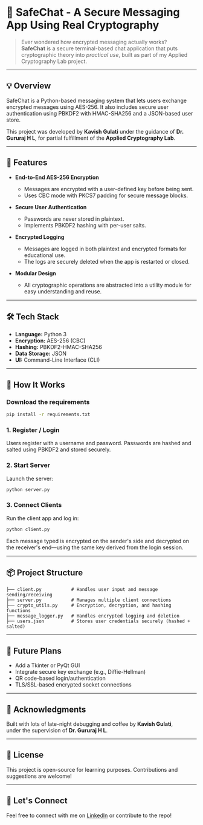 
# 🔐 SafeChat - A Secure Messaging App Using Real Cryptography

> Ever wondered how encrypted messaging actually works?  
> **SafeChat** is a secure terminal-based chat application that puts cryptographic theory into *practical use*, built as part of my Applied Cryptography Lab project.

---

## 💡 Overview

SafeChat is a Python-based messaging system that lets users exchange encrypted messages using AES-256. It also includes secure user authentication using PBKDF2 with HMAC-SHA256 and a JSON-based user store.

This project was developed by **Kavish Gulati** under the guidance of **Dr. Gururaj H L**, for partial fulfillment of the **Applied Cryptography Lab**.

---

## 🔐 Features

- **End-to-End AES-256 Encryption**
  - Messages are encrypted with a user-defined key before being sent.
  - Uses CBC mode with PKCS7 padding for secure message blocks.
        
- **Secure User Authentication**
  - Passwords are never stored in plaintext.
  - Implements PBKDF2 hashing with per-user salts.

- **Encrypted Logging**
  - Messages are logged in both plaintext and encrypted formats for educational use.
  - The logs are securely deleted when the app is restarted or closed.

- **Modular Design**
  - All cryptographic operations are abstracted into a utility module for easy understanding and reuse.

---

## 🛠️ Tech Stack

- **Language:** Python 3
- **Encryption:** AES-256 (CBC)
- **Hashing:** PBKDF2-HMAC-SHA256
- **Data Storage:** JSON
- **UI:** Command-Line Interface (CLI)

---

## 🚀 How It Works

### Download the requirements
```bash
pip install -r requirements.txt
```

### 1. Register / Login
Users register with a username and password. Passwords are hashed and salted using PBKDF2 and stored securely.

### 2. Start Server
Launch the server:
```bash
python server.py
```

### 3. Connect Clients
Run the client app and log in:
```bash
python client.py
```

Each message typed is encrypted on the sender's side and decrypted on the receiver's end—using the same key derived from the login session.

---

## 📦 Project Structure

```
├── client.py           # Handles user input and message sending/receiving
├── server.py           # Manages multiple client connections
├── crypto_utils.py     # Encryption, decryption, and hashing functions
├── message_logger.py   # Handles encrypted logging and deletion
├── users.json          # Stores user credentials securely (hashed + salted)
```

---

## 🌱 Future Plans

- Add a Tkinter or PyQt GUI
- Integrate secure key exchange (e.g., Diffie-Hellman)
- QR code-based login/authentication
- TLS/SSL-based encrypted socket connections

---

## 🙌 Acknowledgments

Built with lots of late-night debugging and coffee by **Kavish Gulati**,  
under the supervision of **Dr. Gururaj H L**.

---

## 📜 License

This project is open-source for learning purposes. Contributions and suggestions are welcome!

---

## 🔗 Let's Connect

Feel free to connect with me on [LinkedIn](#) or contribute to the repo!
